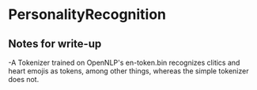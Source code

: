 # PersonalityRecognition

## Notes for write-up
-A Tokenizer trained on OpenNLP's en-token.bin recognizes clitics and heart emojis as tokens, among other things, whereas the simple tokenizer does not.